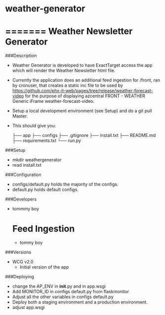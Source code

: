 # weather-generator

=======
Weather Newsletter Generator
=======


###Description
* Weather Generator is developed to have ExactTarget access the app which will render the Weather Newsletter html file.
* Currently the application does an additional feed ingestion for /front, ran by cronuser, that creates a static inc file to be used by https://github.com/phx-it-web/pages/tree/release/weather-forecast-video for the purpose of displaying azcentral FRONT - WEATHER Generic iFrame weather-forecast-video.

* Setup a local development environment (see Setup) and do a git pull Master.
* This should give you:
    
    ├── app
    ├── configs
    ├── .gitignore
    ├── install.txt
    ├── README.md
    ├── requirements.txt
    └── run.py



###Setup
* mkdir weathergenerator
* read install.txt



###Configuration
* configs/default.py holds the majority of the configs.
* default.py holds default configs.



###Developers
* tommmy boy
  # Feed Ingestion
  * tommy boy



###Versions
* WCG v2.0
  * Initial version of the app



###Deploying
* change the AP_ENV in __init__.py and in app.wsgi
* Add MONITOR_ID in configs default.py from flaskmonitor
* Adjust all the other variables in configs default.py
* Deploy both a staging environment and a production environment.
* adjust app.wsgi

